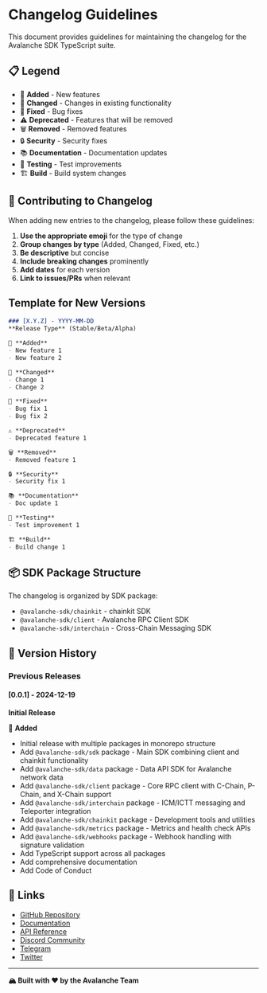 # Changelog Guidelines

This document provides guidelines for maintaining the changelog for the Avalanche SDK TypeScript suite.

## 📋 Legend

- 🚀 **Added** - New features
- 🔧 **Changed** - Changes in existing functionality
- 🐛 **Fixed** - Bug fixes
- ⚠️ **Deprecated** - Features that will be removed
- 🗑️ **Removed** - Removed features
- 🔒 **Security** - Security fixes
- 📚 **Documentation** - Documentation updates
- 🧪 **Testing** - Test improvements
- 🏗️ **Build** - Build system changes

## 📝 Contributing to Changelog

When adding new entries to the changelog, please follow these guidelines:

1. **Use the appropriate emoji** for the type of change
2. **Group changes by type** (Added, Changed, Fixed, etc.)
3. **Be descriptive** but concise
4. **Include breaking changes** prominently
5. **Add dates** for each version
6. **Link to issues/PRs** when relevant

## Template for New Versions

```markdown
### [X.Y.Z] - YYYY-MM-DD
**Release Type** (Stable/Beta/Alpha)

🚀 **Added**
- New feature 1
- New feature 2

🔧 **Changed**
- Change 1
- Change 2

🐛 **Fixed**
- Bug fix 1
- Bug fix 2

⚠️ **Deprecated**
- Deprecated feature 1

🗑️ **Removed**
- Removed feature 1

🔒 **Security**
- Security fix 1

📚 **Documentation**
- Doc update 1

🧪 **Testing**
- Test improvement 1

🏗️ **Build**
- Build change 1
```

## 📦 SDK Package Structure

The changelog is organized by SDK package:

- `@avalanche-sdk/chainkit` - chainkit SDK
- `@avalanche-sdk/client` - Avalanche RPC Client SDK
- `@avalanche-sdk/interchain` - Cross-Chain Messaging SDK

## 🔄 Version History

### Previous Releases

#### [0.0.1] - 2024-12-19

**Initial Release**

🚀 **Added**

- Initial release with multiple packages in monorepo structure
- Add `@avalanche-sdk/sdk` package - Main SDK combining client and chainkit functionality
- Add `@avalanche-sdk/data` package - Data API SDK for Avalanche network data
- Add `@avalanche-sdk/client` package - Core RPC client with C-Chain, P-Chain, and X-Chain support
- Add `@avalanche-sdk/interchain` package - ICM/ICTT messaging and Teleporter integration
- Add `@avalanche-sdk/chainkit` package - Development tools and utilities
- Add `@avalanche-sdk/metrics` package - Metrics and health check APIs
- Add `@avalanche-sdk/webhooks` package - Webhook handling with signature validation
- Add TypeScript support across all packages
- Add comprehensive documentation
- Add Code of Conduct

## 🔗 Links

- [GitHub Repository](https://github.com/ava-labs/avalanche-sdk-typescript)
- [Documentation](https://docs.avax.network)
- [API Reference](https://build.avax.network/docs/api-reference)
- [Discord Community](https://discord.gg/avax)
- [Telegram](https://t.me/+KDajA4iToKY2ZjBk)
- [Twitter](https://x.com/AvaxDevelopers)

---

**🏔️ Built with ❤️ by the Avalanche Team**
